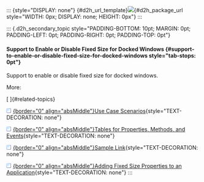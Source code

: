 ::: {style="DISPLAY: none"}
[](ms-xhelp:///?Id=d2h_url_template){#d2h_url_template}![](!package_url!){#d2h_package_url style="WIDTH: 0px; DISPLAY: none; HEIGHT: 0px"}
:::

::: {.d2h_secondary_topic style="PADDING-BOTTOM: 10pt; MARGIN: 0pt; PADDING-LEFT: 0pt; PADDING-RIGHT: 0pt; PADDING-TOP: 0pt"}
#### Support to Enable or Disable Fixed Size for Docked Windows {#support-to-enable-or-disable-fixed-size-for-docked-windows style="tab-stops: 0pt"}

Support to enable or disable fixed size for docked windows.

More:

[ ]{#related-topics}

[![](button.gif){border="0" align="absMiddle"}Use Case Scenarios](ms-xhelp:///?Id=5ca0e053-8920-4069-98d1-fd0e1117b5ba){style="TEXT-DECORATION: none"}

[![](button.gif){border="0" align="absMiddle"}Tables for Properties, Methods, and Events](ms-xhelp:///?Id=6801eaef-d9aa-4609-8a38-ed48e0871b9e){style="TEXT-DECORATION: none"}

[![](button.gif){border="0" align="absMiddle"}Sample Link](ms-xhelp:///?Id=591deb76-bae3-4f7f-8610-6c0c936f9c83){style="TEXT-DECORATION: none"}

[![](button.gif){border="0" align="absMiddle"}Adding Fixed Size Properties to an Application](ms-xhelp:///?Id=298d36f0-1574-48a8-a7f7-e348e8e6c405){style="TEXT-DECORATION: none"}
:::

